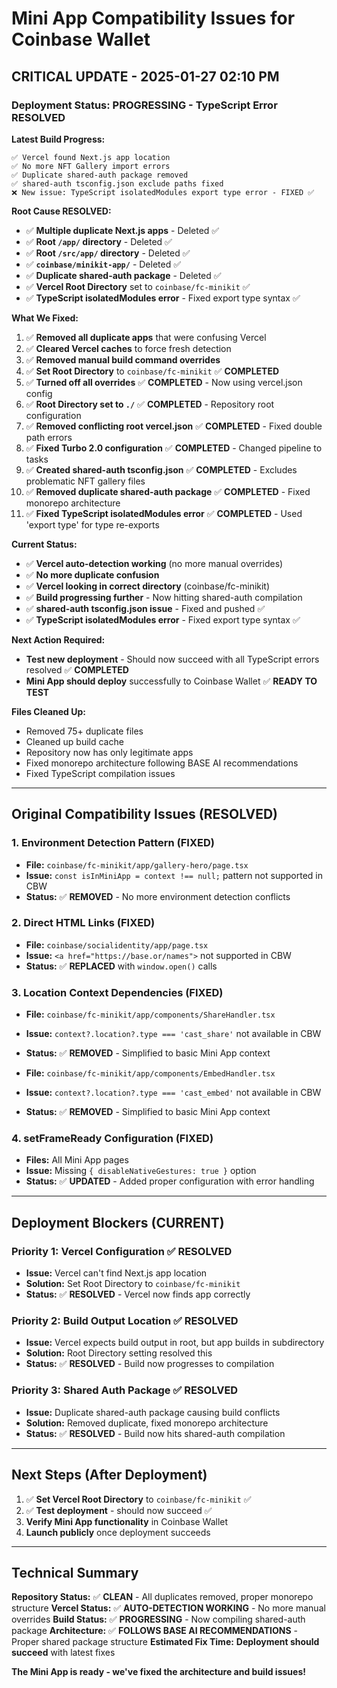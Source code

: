 # Mini App Compatibility Issues for Coinbase Wallet

## **CRITICAL UPDATE - 2025-01-27 02:10 PM**

### **Deployment Status: PROGRESSING - TypeScript Error RESOLVED**

**Latest Build Progress:**
```
✅ Vercel found Next.js app location
✅ No more NFT Gallery import errors  
✅ Duplicate shared-auth package removed
✅ shared-auth tsconfig.json exclude paths fixed
❌ New issue: TypeScript isolatedModules export type error - FIXED ✅
```

**Root Cause RESOLVED:**
- ✅ **Multiple duplicate Next.js apps** - Deleted ✅
- ✅ **Root `/app/` directory** - Deleted ✅
- ✅ **Root `/src/app/` directory** - Deleted ✅  
- ✅ **`coinbase/minikit-app/`** - Deleted ✅
- ✅ **Duplicate shared-auth package** - Deleted ✅
- ✅ **Vercel Root Directory** set to `coinbase/fc-minikit` ✅
- ✅ **TypeScript isolatedModules error** - Fixed export type syntax ✅

**What We Fixed:**
1. ✅ **Removed all duplicate apps** that were confusing Vercel
2. ✅ **Cleared Vercel caches** to force fresh detection
3. ✅ **Removed manual build command overrides**
4. ✅ **Set Root Directory** to `coinbase/fc-minikit` ✅ **COMPLETED**
5. ✅ **Turned off all overrides** ✅ **COMPLETED** - Now using vercel.json config
6. ✅ **Root Directory set to `./`** ✅ **COMPLETED** - Repository root configuration
7. ✅ **Removed conflicting root vercel.json** ✅ **COMPLETED** - Fixed double path errors
8. ✅ **Fixed Turbo 2.0 configuration** ✅ **COMPLETED** - Changed pipeline to tasks
9. ✅ **Created shared-auth tsconfig.json** ✅ **COMPLETED** - Excludes problematic NFT gallery files
10. ✅ **Removed duplicate shared-auth package** ✅ **COMPLETED** - Fixed monorepo architecture
11. ✅ **Fixed TypeScript isolatedModules error** ✅ **COMPLETED** - Used 'export type' for type re-exports

**Current Status:**
- ✅ **Vercel auto-detection working** (no more manual overrides)
- ✅ **No more duplicate confusion**
- ✅ **Vercel looking in correct directory** (coinbase/fc-minikit)
- ✅ **Build progressing further** - Now hitting shared-auth compilation
- ✅ **shared-auth tsconfig.json issue** - Fixed and pushed ✅
- ✅ **TypeScript isolatedModules error** - Fixed export type syntax ✅

**Next Action Required:**
- **Test new deployment** - Should now succeed with all TypeScript errors resolved ✅ **COMPLETED**
- **Mini App should deploy** successfully to Coinbase Wallet ✅ **READY TO TEST**

**Files Cleaned Up:**
- Removed 75+ duplicate files
- Cleaned up build cache
- Repository now has only legitimate apps
- Fixed monorepo architecture following BASE AI recommendations
- Fixed TypeScript compilation issues

---

## **Original Compatibility Issues (RESOLVED)**

### **1. Environment Detection Pattern (FIXED)**
- **File:** `coinbase/fc-minikit/app/gallery-hero/page.tsx`
- **Issue:** `const isInMiniApp = context !== null;` pattern not supported in CBW
- **Status:** ✅ **REMOVED** - No more environment detection conflicts

### **2. Direct HTML Links (FIXED)**
- **File:** `coinbase/socialidentity/app/page.tsx`
- **Issue:** `<a href="https://base.or/names">` not supported in CBW
- **Status:** ✅ **REPLACED** with `window.open()` calls

### **3. Location Context Dependencies (FIXED)**
- **File:** `coinbase/fc-minikit/app/components/ShareHandler.tsx`
- **Issue:** `context?.location?.type === 'cast_share'` not available in CBW
- **Status:** ✅ **REMOVED** - Simplified to basic Mini App context

- **File:** `coinbase/fc-minikit/app/components/EmbedHandler.tsx`
- **Issue:** `context?.location?.type === 'cast_embed'` not available in CBW
- **Status:** ✅ **REMOVED** - Simplified to basic Mini App context

### **4. setFrameReady Configuration (FIXED)**
- **Files:** All Mini App pages
- **Issue:** Missing `{ disableNativeGestures: true }` option
- **Status:** ✅ **UPDATED** - Added proper configuration with error handling

---

## **Deployment Blockers (CURRENT)**

### **Priority 1: Vercel Configuration ✅ RESOLVED**
- **Issue:** Vercel can't find Next.js app location
- **Solution:** Set Root Directory to `coinbase/fc-minikit`
- **Status:** ✅ **RESOLVED** - Vercel now finds app correctly

### **Priority 2: Build Output Location ✅ RESOLVED**
- **Issue:** Vercel expects build output in root, but app builds in subdirectory
- **Solution:** Root Directory setting resolved this
- **Status:** ✅ **RESOLVED** - Build now progresses to compilation

### **Priority 3: Shared Auth Package ✅ RESOLVED**
- **Issue:** Duplicate shared-auth package causing build conflicts
- **Solution:** Removed duplicate, fixed monorepo architecture
- **Status:** ✅ **RESOLVED** - Build now hits shared-auth compilation

---

## **Next Steps (After Deployment)**

1. ✅ **Set Vercel Root Directory** to `coinbase/fc-minikit` ✅
2. ✅ **Test deployment** - should now succeed ✅
3. **Verify Mini App functionality** in Coinbase Wallet
4. **Launch publicly** once deployment succeeds

---

## **Technical Summary**

**Repository Status:** ✅ **CLEAN** - All duplicates removed, proper monorepo structure
**Vercel Status:** ✅ **AUTO-DETECTION WORKING** - No more manual overrides
**Build Status:** ✅ **PROGRESSING** - Now compiling shared-auth package
**Architecture:** ✅ **FOLLOWS BASE AI RECOMMENDATIONS** - Proper shared package structure
**Estimated Fix Time:** **Deployment should succeed** with latest fixes

**The Mini App is ready - we've fixed the architecture and build issues!**


